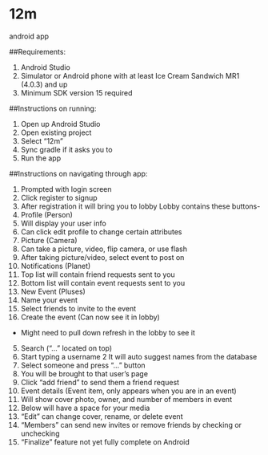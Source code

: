 # 12m
android app

##Requirements:
1. Android Studio
2. Simulator or Android phone with at least Ice Cream Sandwich MR1 (4.0.3) and up
3. Minimum SDK version 15 required

##Instructions on running:
1. Open up Android Studio
2. Open existing project
3. Select “12m”
4. Sync gradle if it asks you to
5. Run the app

##Instructions on navigating through app:
1. Prompted with login screen
2. Click register to signup
3. After registration it will bring you to lobby
Lobby contains these buttons-
 1. Profile (Person)
  1. Will display your user info
  2. Can click edit profile to change certain attributes
 2. Picture (Camera)
  1. Can take a picture, video, flip camera, or use flash
  2. After taking picture/video, select event to post on
 3. Notifications (Planet)
  1. Top list will contain friend requests sent to you
  2. Bottom list will contain event requests sent to you
 4. New Event (Pluses)
  1. Name your event
  2. Select friends to invite to the event
  3. Create the event (Can now see it in lobby)
   * Might need to pull down refresh in the lobby to see it
 5. Search (“…” located on top)
  1. Start typing a username
  2 It will auto suggest names from the database
  3. Select someone and press “…” button
  4. You will be brought to that user’s page
  5. Click “add friend” to send them a friend request
 6. Event details (Event item, only appears when you are in an event)
  1. Will show cover photo, owner, and number of members in event
  2. Below will have a space for your media
  3. “Edit” can change cover, rename, or delete event
  4. “Members” can send new invites or remove friends by checking or unchecking
  5. “Finalize” feature not yet fully complete on Android